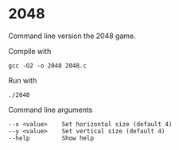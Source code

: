 # 2048

Command line version the 2048 game.

Compile with
```
gcc -O2 -o 2048 2048.c
```
Run with 
```
./2048
```
Command line arguments
```
--x <value>    Set horizontal size (default 4)
--y <value>    Set vertical size (default 4)
--help         Show help
```
